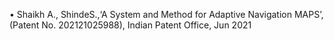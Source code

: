 •	Shaikh A., ShindeS.,‘A System and Method for Adaptive Navigation MAPS’, (Patent No. 202121025988), Indian Patent Office, Jun 2021
